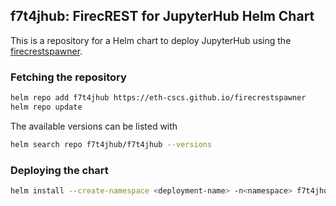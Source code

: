 ## f7t4jhub: FirecREST for JupyterHub Helm Chart 

This is a repository for a Helm chart to deploy JupyterHub using the [firecrestspawner](https://github.com/eth-cscs/firecrestspawner).

### Fetching the repository

```bash
helm repo add f7t4jhub https://eth-cscs.github.io/firecrestspawner
helm repo update
```

The available versions can be listed with

```bash
helm search repo f7t4jhub/f7t4jhub --versions
```

### Deploying the chart

```bash
helm install --create-namespace <deployment-name> -n<namespace> f7t4jhub/f7t4jhub --values values.yaml
```

